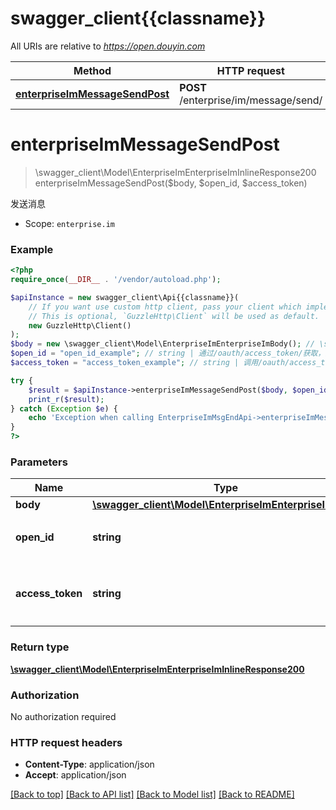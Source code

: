 # swagger_client{{classname}}

All URIs are relative to *https://open.douyin.com*

Method | HTTP request | Description
------------- | ------------- | -------------
[**enterpriseImMessageSendPost**](EnterpriseImMsgEndApi.md#enterpriseImMessageSendPost) | **POST** /enterprise/im/message/send/ | 发送消息

# **enterpriseImMessageSendPost**
> \swagger_client\Model\EnterpriseImEnterpriseImInlineResponse200 enterpriseImMessageSendPost($body, $open_id, $access_token)

发送消息

* Scope: `enterprise.im`

### Example
```php
<?php
require_once(__DIR__ . '/vendor/autoload.php');

$apiInstance = new swagger_client\Api{{classname}}(
    // If you want use custom http client, pass your client which implements `GuzzleHttp\ClientInterface`.
    // This is optional, `GuzzleHttp\Client` will be used as default.
    new GuzzleHttp\Client()
);
$body = new \swagger_client\Model\EnterpriseImEnterpriseImBody(); // \swagger_client\Model\EnterpriseImEnterpriseImBody | 
$open_id = "open_id_example"; // string | 通过/oauth/access_token/获取，用户唯一标志
$access_token = "access_token_example"; // string | 调用/oauth/access_token/生成的token，此token需要用户授权。

try {
    $result = $apiInstance->enterpriseImMessageSendPost($body, $open_id, $access_token);
    print_r($result);
} catch (Exception $e) {
    echo 'Exception when calling EnterpriseImMsgEndApi->enterpriseImMessageSendPost: ', $e->getMessage(), PHP_EOL;
}
?>
```

### Parameters

Name | Type | Description  | Notes
------------- | ------------- | ------------- | -------------
 **body** | [**\swagger_client\Model\EnterpriseImEnterpriseImBody**](../Model/EnterpriseImEnterpriseImBody.md)|  |
 **open_id** | **string**| 通过/oauth/access_token/获取，用户唯一标志 |
 **access_token** | **string**| 调用/oauth/access_token/生成的token，此token需要用户授权。 |

### Return type

[**\swagger_client\Model\EnterpriseImEnterpriseImInlineResponse200**](../Model/EnterpriseImEnterpriseImInlineResponse200.md)

### Authorization

No authorization required

### HTTP request headers

 - **Content-Type**: application/json
 - **Accept**: application/json

[[Back to top]](#) [[Back to API list]](../../README.md#documentation-for-api-endpoints) [[Back to Model list]](../../README.md#documentation-for-models) [[Back to README]](../../README.md)

